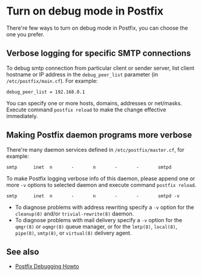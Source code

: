 # Turn on debug mode in Postfix

There're few ways to turn on debug mode in Postfix, you can choose the one you
prefer.

## Verbose logging for specific SMTP connections

To debug smtp connection from particular client or sender server,  list client
hostname or IP address in the `debug_peer_list` parameter (in
`/etc/postfix/main.cf`). For example:

```
debug_peer_list = 192.168.0.1
```

You can specify one or more hosts, domains, addresses or net/masks. Execute
command `postfix reload` to make the change effective immediately.

## Making Postfix daemon programs more verbose

There're many daemon services defined in `/etc/postfix/master.cf`, for example:

```
smtp      inet  n       -       n       -       -       smtpd
```

To make Postfix logging verbose info of this daemon, please append one or more
`-v` options to selected daemon and execute command `postfix reload`.

```
smtp      inet  n       -       n       -       -       smtpd -v
```

* To diagnose problems with address rewriting specify a `-v` option for the
  `cleanup(8)` and/or `trivial-rewrite(8)` daemon.
* To diagnose problems with mail delivery specify a `-v` option for the
  `qmgr(8)` or `oqmgr(8)` queue manager, or for the `lmtp(8)`, `local(8)`,
  `pipe(8)`, `smtp(8)`, or `virtual(8)` delivery agent.

## See also

* [Postfix Debugging Howto](http://www.postfix.org/DEBUG_README.html)
